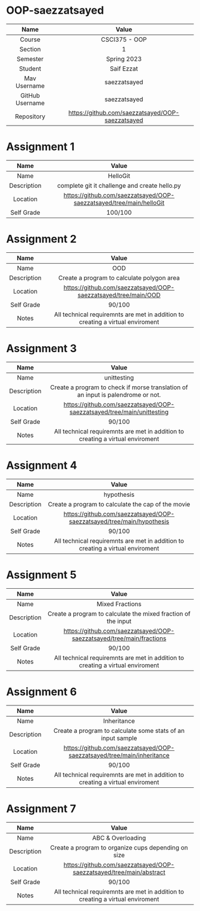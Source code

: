 # OOP-saezzatsayed

|Name	| Value|
|:-----:|:-----:|
|Course	| CSCI375 - OOP|
|Section	| 1|
|Semester	| Spring 2023|
|Student | Saif Ezzat|
|Mav Username |	saezzatsayed|
|GitHub Username | saezzatsayed|
|Repository | https://github.com/saezzatsayed/OOP-saezzatsayed|

# Assignment 1
|Name            |Value                    |
|:--------------:|:-----------------------:|
|Name          |HelloGit |
|Description         |complete git it challenge and create hello.py|
|Location       |https://github.com/saezzatsayed/OOP-saezzatsayed/tree/main/helloGit|
|Self Grade    |100/100|

# Assignment 2
|Name            |Value                    |
|:--------------:|:-----------------------:|
|Name          |OOD|
|Description         |Create a program to calculate polygon area|
|Location       |https://github.com/saezzatsayed/OOP-saezzatsayed/tree/main/OOD|
|Self Grade    |90/100|
|Notes |All technical requiremnts are met in addition to creating a virtual enviroment|

# Assignment 3
|Name            |Value                    |
|:--------------:|:-----------------------:|
|Name          |unittesting |
|Description         |Create a program to check if morse translation of an input is palendrome or not.|
|Location       |https://github.com/saezzatsayed/OOP-saezzatsayed/tree/main/unittesting|
|Self Grade    |90/100|
|Notes |All technical requiremnts are met in addition to creating a virtual enviroment|

# Assignment 4
|Name            |Value                    |
|:--------------:|:-----------------------:|
|Name          |hypothesis |
|Description         |Create a program to calculate the cap of the movie |
|Location       |https://github.com/saezzatsayed/OOP-saezzatsayed/tree/main/hypothesis |
|Self Grade    |90/100|
|Notes |All technical requiremnts are met in addition to creating a virtual enviroment|

# Assignment 5
|Name            |Value                    |
|:--------------:|:-----------------------:|
|Name          |Mixed Fractions |
|Description         |Create a program to calculate the mixed fraction of the input |
|Location       |https://github.com/saezzatsayed/OOP-saezzatsayed/tree/main/fractions|
|Self Grade    |90/100|
|Notes |All technical requiremnts are met in addition to creating a virtual enviroment|

# Assignment 6
|Name            |Value                    |
|:--------------:|:-----------------------:|
|Name          |Inheritance |
|Description         |Create a program to calculate some stats of an input sample |
|Location       |https://github.com/saezzatsayed/OOP-saezzatsayed/tree/main/inheritance|
|Self Grade    |90/100|
|Notes |All technical requiremnts are met in addition to creating a virtual enviroment|

# Assignment 7
|Name            |Value                    |
|:--------------:|:-----------------------:|
|Name          |ABC & Overloading |
|Description         |Create a program to organize cups depending on size |
|Location       |https://github.com/saezzatsayed/OOP-saezzatsayed/tree/main/abstract|
|Self Grade    |90/100|
|Notes |All technical requiremnts are met in addition to creating a virtual enviroment|